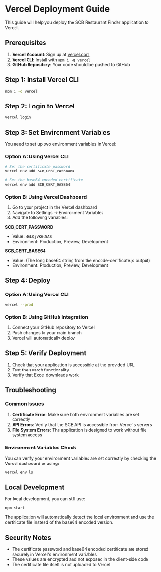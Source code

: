 # Vercel Deployment Guide

This guide will help you deploy the SCB Restaurant Finder application to Vercel.

## Prerequisites

1. **Vercel Account**: Sign up at [vercel.com](https://vercel.com)
2. **Vercel CLI**: Install with `npm i -g vercel`
3. **GitHub Repository**: Your code should be pushed to GitHub

## Step 1: Install Vercel CLI

```bash
npm i -g vercel
```

## Step 2: Login to Vercel

```bash
vercel login
```

## Step 3: Set Environment Variables

You need to set up two environment variables in Vercel:

### Option A: Using Vercel CLI

```bash
# Set the certificate password
vercel env add SCB_CERT_PASSWORD

# Set the base64 encoded certificate
vercel env add SCB_CERT_BASE64
```

### Option B: Using Vercel Dashboard

1. Go to your project in the Vercel dashboard
2. Navigate to Settings → Environment Variables
3. Add the following variables:

**SCB_CERT_PASSWORD**
- Value: `46LQjVK6c5AB`
- Environment: Production, Preview, Development

**SCB_CERT_BASE64**
- Value: (The long base64 string from the encode-certificate.js output)
- Environment: Production, Preview, Development

## Step 4: Deploy

### Option A: Using Vercel CLI

```bash
vercel --prod
```

### Option B: Using GitHub Integration

1. Connect your GitHub repository to Vercel
2. Push changes to your main branch
3. Vercel will automatically deploy

## Step 5: Verify Deployment

1. Check that your application is accessible at the provided URL
2. Test the search functionality
3. Verify that Excel downloads work

## Troubleshooting

### Common Issues

1. **Certificate Error**: Make sure both environment variables are set correctly
2. **API Errors**: Verify that the SCB API is accessible from Vercel's servers
3. **File System Errors**: The application is designed to work without file system access

### Environment Variables Check

You can verify your environment variables are set correctly by checking the Vercel dashboard or using:

```bash
vercel env ls
```

## Local Development

For local development, you can still use:

```bash
npm start
```

The application will automatically detect the local environment and use the certificate file instead of the base64 encoded version.

## Security Notes

- The certificate password and base64 encoded certificate are stored securely in Vercel's environment variables
- These values are encrypted and not exposed in the client-side code
- The certificate file itself is not uploaded to Vercel
